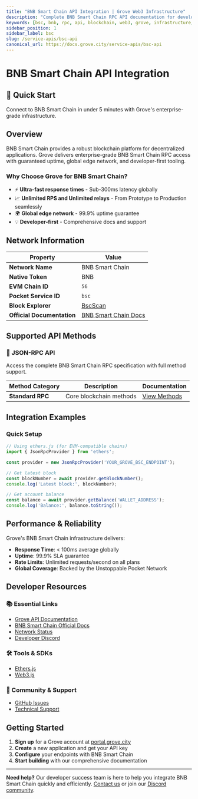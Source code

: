 ```yaml
---
title: "BNB Smart Chain API Integration | Grove Web3 Infrastructure"
description: "Complete BNB Smart Chain RPC API documentation for developers. Fast, reliable BNB Smart Chain blockchain access with Grove's enterprise infrastructure. Get started in minutes."
keywords: [bsc, bnb, rpc, api, blockchain, web3, grove, infrastructure, developers, integration]
sidebar_position: 1
sidebar_label: bsc
slug: /service-apis/bsc-api
canonical_url: https://docs.grove.city/service-apis/bsc-api
---
```


# BNB Smart Chain API Integration

<div style={{background: "linear-gradient(135deg, #f3ba2f 0%, #f0b90b 100%)", color: "white", padding: "1.5rem", borderRadius: "8px", margin: "1rem 0"}}>
  <h2 style={{color: "white", marginTop: 0}}>🚀 Quick Start</h2>
  <p style={{marginBottom: 0, fontSize: "1.1rem"}}>Connect to BNB Smart Chain in under 5 minutes with Grove's enterprise-grade infrastructure.</p>
</div>

## Overview

BNB Smart Chain provides a robust blockchain platform for decentralized applications. Grove delivers enterprise-grade BNB Smart Chain RPC access with guaranteed uptime, global edge network, and developer-first tooling.

### Why Choose Grove for BNB Smart Chain?

- ⚡ **Ultra-fast response times** - Sub-300ms latency globally
- 📈 **Unlimited RPS and Unlimited relays** - From Prototype to Production seamlessly
- 🌍 **Global edge network** - 99.9% uptime guarantee
- 💡 **Developer-first** - Comprehensive docs and support

## Network Information

| Property | Value |
|----------|-------|
| **Network Name** | BNB Smart Chain |
| **Native Token** | BNB |
| **EVM Chain ID** | `56` |
| **Pocket Service ID** | `bsc` |
| **Block Explorer** | [BscScan](https://bscscan.com) |
| **Official Documentation** | [BNB Smart Chain Docs](https://docs.bnbchain.org/) |

## Supported API Methods

### 🔌 JSON-RPC API
Access the complete BNB Smart Chain RPC specification with full method support.

| Method Category | Description | Documentation |
|-----------------|-------------|---------------|
| **Standard RPC** | Core blockchain methods | [View Methods](../grove-api/api-definition/definition#json-rpc-supported-methods) |

## Integration Examples

### Quick Setup

```javascript
// Using ethers.js (for EVM-compatible chains)
import { JsonRpcProvider } from 'ethers';

const provider = new JsonRpcProvider('YOUR_GROVE_BSC_ENDPOINT');

// Get latest block
const blockNumber = await provider.getBlockNumber();
console.log('Latest block:', blockNumber);

// Get account balance
const balance = await provider.getBalance('WALLET_ADDRESS');
console.log('Balance:', balance.toString());
```

## Performance & Reliability

Grove's BNB Smart Chain infrastructure delivers:

- **Response Time**: < 100ms average globally
- **Uptime**: 99.9% SLA guarantee  
- **Rate Limits**: Unlimited requests/second on all plans
- **Global Coverage**: Backed by the Unstoppable Pocket Network

## Developer Resources

### 📚 Essential Links
- [Grove API Documentation](../grove-api/overview/grove-api)
- [BNB Smart Chain Official Docs](https://docs.bnbchain.org/)
- [Network Status](https://status.grove.city)
- [Developer Discord](https://discord.gg/build-with-grove)

### 🛠️ Tools & SDKs
- [Ethers.js](https://docs.ethers.io/)
- [Web3.js](https://web3js.readthedocs.io/)

### 💬 Community & Support
- [GitHub Issues](https://github.com/buildwithgrove/path)  
- [Technical Support](https://discord.com/channels/824324475256438814/1150805396085293106)

## Getting Started

1. **Sign up** for a Grove account at [portal.grove.city](https://portal.grove.city)
2. **Create** a new application and get your API key
3. **Configure** your endpoints with BNB Smart Chain
4. **Start building** with our comprehensive documentation

---

<div style={{background: "#f8f9fa", padding: "1rem", borderLeft: "4px solid #007bff", margin: "1rem 0"}}>
  <strong>Need help?</strong> Our developer success team is here to help you integrate BNB Smart Chain quickly and efficiently. <a href="mailto:portal@grove.city">Contact us</a> or join our <a href="https://discord.gg/build-with-grove">Discord community</a>.
</div>
